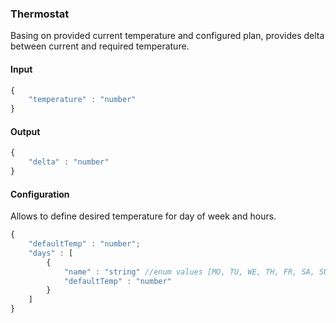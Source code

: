 ### Thermostat
Basing on provided current temperature and configured plan, provides delta between current and required temperature.

#### Input
```javascript
{
    "temperature" : "number" 
}
```

#### Output
```javascript
{
    "delta" : "number"
}
```

#### Configuration
Allows to define desired temperature for day of week and hours.
```javascript
{
    "defaultTemp" : "number";
    "days" : [
        {
            "name" : "string" //enum values [MO, TU, WE, TH, FR, SA, SU]
            "defaultTemp" : "number"
        }
    ] 
}
```